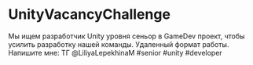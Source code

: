 # UnityVacancyChallenge
Мы ищем разработчик Unity уровня сеньор в GameDev проект, чтобы усилить разработку нашей команды.
Удаленный формат работы.
Напишите мне: ТГ @LiliyaLepekhinaM
#senior #unity #developer
